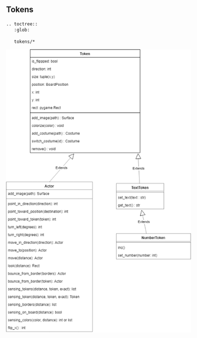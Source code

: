 Tokens
------

```eval_rst
.. toctree::
   :glob:
   
   tokens/*
```

![](../_images/token_uml.png)




